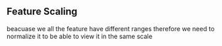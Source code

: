 ## Feature Scaling
beacuase we all the feature have different ranges therefore we need to normalize it to be able to view it in the same scale
